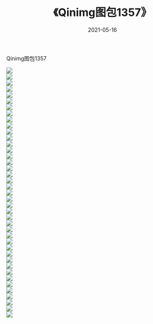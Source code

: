 ﻿---
layout: post
title:  《Qinimg图包1357》
date:   2021-05-16
img: http://imgx.orgx.ga/Qinimg图包/Qinimg图包1357/000.jpg
categories: [美女, 清纯, 唯美]
---

Qinimg图包1357

 ![](http://imgx.orgx.ga/Qinimg图包/Qinimg图包1357/001.jpg) <br>![](http://imgx.orgx.ga/Qinimg图包/Qinimg图包1357/002.jpg) <br>![](http://imgx.orgx.ga/Qinimg图包/Qinimg图包1357/003.jpg) <br>![](http://imgx.orgx.ga/Qinimg图包/Qinimg图包1357/004.jpg) <br>![](http://imgx.orgx.ga/Qinimg图包/Qinimg图包1357/005.jpg) <br>![](http://imgx.orgx.ga/Qinimg图包/Qinimg图包1357/006.jpg) <br>![](http://imgx.orgx.ga/Qinimg图包/Qinimg图包1357/007.jpg) <br>![](http://imgx.orgx.ga/Qinimg图包/Qinimg图包1357/008.jpg) <br>![](http://imgx.orgx.ga/Qinimg图包/Qinimg图包1357/009.jpg) <br>![](http://imgx.orgx.ga/Qinimg图包/Qinimg图包1357/010.jpg) <br>![](http://imgx.orgx.ga/Qinimg图包/Qinimg图包1357/011.jpg) <br>![](http://imgx.orgx.ga/Qinimg图包/Qinimg图包1357/012.jpg) <br>![](http://imgx.orgx.ga/Qinimg图包/Qinimg图包1357/013.jpg) <br>![](http://imgx.orgx.ga/Qinimg图包/Qinimg图包1357/014.jpg) <br>![](http://imgx.orgx.ga/Qinimg图包/Qinimg图包1357/015.jpg) <br>![](http://imgx.orgx.ga/Qinimg图包/Qinimg图包1357/016.jpg) <br>![](http://imgx.orgx.ga/Qinimg图包/Qinimg图包1357/017.jpg) <br>![](http://imgx.orgx.ga/Qinimg图包/Qinimg图包1357/018.jpg) <br>![](http://imgx.orgx.ga/Qinimg图包/Qinimg图包1357/019.jpg) <br>![](http://imgx.orgx.ga/Qinimg图包/Qinimg图包1357/020.jpg) <br>![](http://imgx.orgx.ga/Qinimg图包/Qinimg图包1357/021.jpg) <br>![](http://imgx.orgx.ga/Qinimg图包/Qinimg图包1357/022.jpg) <br>![](http://imgx.orgx.ga/Qinimg图包/Qinimg图包1357/023.jpg) <br>![](http://imgx.orgx.ga/Qinimg图包/Qinimg图包1357/024.jpg) <br>![](http://imgx.orgx.ga/Qinimg图包/Qinimg图包1357/025.jpg) <br>![](http://imgx.orgx.ga/Qinimg图包/Qinimg图包1357/026.jpg) <br>![](http://imgx.orgx.ga/Qinimg图包/Qinimg图包1357/027.jpg) <br>![](http://imgx.orgx.ga/Qinimg图包/Qinimg图包1357/028.jpg) <br>![](http://imgx.orgx.ga/Qinimg图包/Qinimg图包1357/029.jpg) <br>![](http://imgx.orgx.ga/Qinimg图包/Qinimg图包1357/030.jpg) <br>![](http://imgx.orgx.ga/Qinimg图包/Qinimg图包1357/031.jpg) <br>![](http://imgx.orgx.ga/Qinimg图包/Qinimg图包1357/032.jpg) <br>![](http://imgx.orgx.ga/Qinimg图包/Qinimg图包1357/033.jpg) <br>![](http://imgx.orgx.ga/Qinimg图包/Qinimg图包1357/034.jpg) <br>![](http://imgx.orgx.ga/Qinimg图包/Qinimg图包1357/035.jpg) <br>![](http://imgx.orgx.ga/Qinimg图包/Qinimg图包1357/036.jpg) <br>![](http://imgx.orgx.ga/Qinimg图包/Qinimg图包1357/037.jpg) <br>![](http://imgx.orgx.ga/Qinimg图包/Qinimg图包1357/038.jpg) <br>![](http://imgx.orgx.ga/Qinimg图包/Qinimg图包1357/039.jpg) <br>![](http://imgx.orgx.ga/Qinimg图包/Qinimg图包1357/040.jpg) <br>![](http://imgx.orgx.ga/Qinimg图包/Qinimg图包1357/041.jpg) <br>
